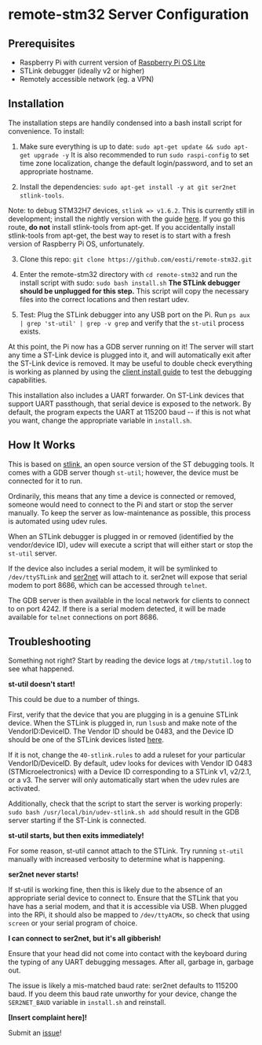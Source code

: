 # remote-stm32 Server Configuration #

## Prerequisites ##

* Raspberry Pi with current version of [Raspberry Pi OS Lite](https://www.raspberrypi.org/software/operating-systems/)
* STLink debugger (ideally v2 or higher)
* Remotely accessible network (eg. a VPN)

## Installation ##

The installation steps are handily condensed into a bash install script for convenience. 
To install:

1. Make sure everything is up to date: `sudo apt-get update && sudo apt-get upgrade -y`
It is also recommended to run `sudo raspi-config` to set time zone localization, change the default login/password, and to set an appropriate hostname.

2. Install the dependencies: `sudo apt-get install -y at git ser2net stlink-tools`. 

Note: to debug STM32H7 devices, `stlink => v1.6.2`.
This is currently still in development; install the nightly version with the guide [here](https://github.com/stlink-org/stlink/blob/develop/doc/compiling.md#linux).
If you go this route, **do not** install stlink-tools from apt-get. 
If you accidentally install stlink-tools from apt-get, the best way to reset is to start with a fresh version of Raspberry Pi OS, unfortunately. 

3. Clone this repo: `git clone https://github.com/eosti/remote-stm32.git` 

4. Enter the remote-stm32 directory with `cd remote-stm32` and run the install script with sudo: `sudo bash install.sh`
**The STLink debugger should be unplugged for this step.**
This script will copy the necessary files into the correct locations and then restart udev.

4. Test: Plug the STLink debugger into any USB port on the Pi. Run `ps aux | grep 'st-util' | grep -v grep` and verify that the `st-util` process exists.  

At this point, the Pi now has a GDB server running on it! 
The server will start any time a ST-Link device is plugged into it, and will automatically exit after the ST-Link device is removed.
It may be useful to double check everything is working as planned by using the [client install guide](client.md) to test the debugging capabilities.

This installation also includes a UART forwarder. 
On ST-Link devices that support UART passthough, that serial device is exposed to the network.
By default, the program expects the UART at 115200 baud -- if this is not what you want, change the appropriate variable in `install.sh`.

## How It Works ##

This is based on [stlink](https://github.com/stlink-org/stlink), an open source version of the ST debugging tools. 
It comes with a GDB server though `st-util`; however, the device must be connected for it to run.

Ordinarily, this means that any time a device is connected or removed, someone would need to connect to the Pi and start or stop the server manually.
To keep the server as low-maintenance as possible, this process is automated using udev rules. 

When an STLink debugger is plugged in or removed (identified by the vendor/device ID), udev will execute a script that will either start or stop the `st-util` server.

If the device also includes a serial modem, it will be symlinked to `/dev/ttySTLink` and [ser2net](https://github.com/cminyard/ser2net) will attach to it.
ser2net will expose that serial modem to port 8686, which can be accessed through `telnet`.

The GDB server is then available in the local network for clients to connect to on port 4242.
If there is a serial modem detected, it will be made available for `telnet` connections on port 8686.

## Troubleshooting ##

Something not right? Start by reading the device logs at `/tmp/stutil.log` to see what happened. 

**st-util doesn't start!**

This could be due to a number of things. 

First, verify that the device that you are plugging in is a genuine STLink device. 
When the STLink is plugged in, run `lsusb` and make note of the VendorID:DeviceID. 
The Vendor ID should be 0483, and the Device ID should be one of the STLink devices listed [here](https://usb-ids.gowdy.us/read/UD/0483). 

If it is not, change the `40-stlink.rules` to add a ruleset for your particular VendorID/DeviceID. 
By default, udev looks for devices with Vendor ID 0483 (STMicroelectronics) with a Device ID corresponding to a STLink v1, v2/2.1, or a v3. 
The server will only automatically start when the udev rules are activated. 

Additionally, check that the script to start the server is working properly: `sudo bash /usr/local/bin/udev-stlink.sh add` should result in the GDB server starting if the ST-Link is connected.

**st-util starts, but then exits immediately!**

For some reason, st-util cannot attach to the STLink. 
Try running `st-util` manually with increased verbosity to determine what is happening. 

**ser2net never starts!**

If st-util is working fine, then this is likely due to the absence of an appropriate serial device to connect to.
Ensure that the STLink that you have has a serial modem, and that it is accessible via USB.
When plugged into the RPi, it should also be mapped to `/dev/ttyACMx`, so check that using `screen` or your serial program of choice.

**I can connect to ser2net, but it's all gibberish!**

Ensure that your head did not come into contact with the keyboard during the typing of any UART debugging messages.
After all, garbage in, garbage out. 

The issue is likely a mis-matched baud rate: ser2net defaults to 115200 baud.
If you deem this baud rate unworthy for your device, change the `SER2NET_BAUD` variable in `install.sh` and reinstall. 

**[Insert complaint here]!**

Submit an [issue](https://github.com/eosti/remote-stm32/issues)!
